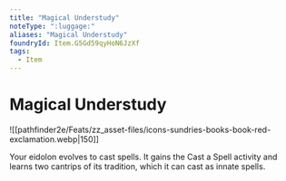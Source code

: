 ```yaml
---
title: "Magical Understudy"
noteType: ":luggage:"
aliases: "Magical Understudy"
foundryId: Item.G5Gd59qyHoN6JzXf
tags:
  - Item
---
```


# Magical Understudy
![[pathfinder2e/Feats/zz_asset-files/icons-sundries-books-book-red-exclamation.webp|150]]

Your eidolon evolves to cast spells. It gains the Cast a Spell activity and learns two cantrips of its tradition, which it can cast as innate spells.
